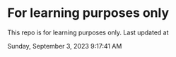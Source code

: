 # For learning purposes only
This repo is for learning purposes only.
Last updated at

Sunday, September 3, 2023 9:17:41 AM

